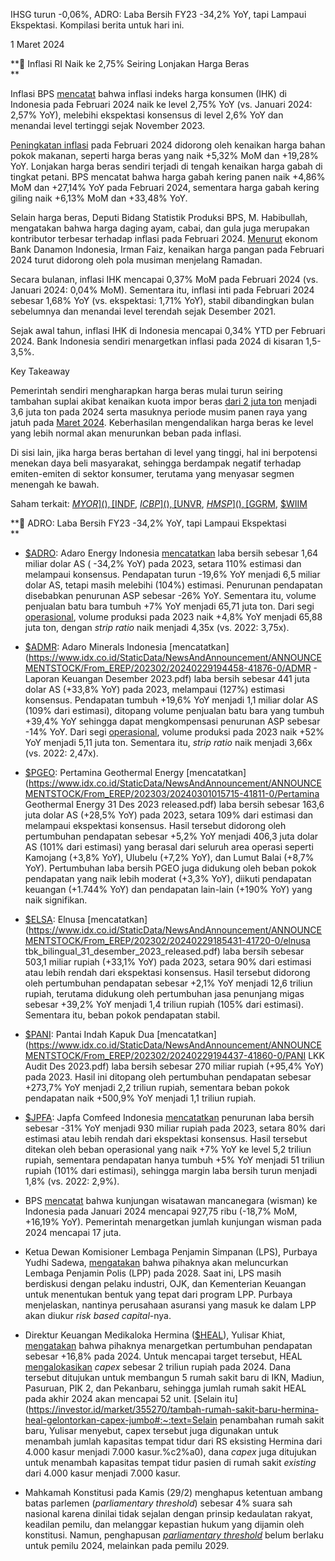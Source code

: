 IHSG turun -0,06%, ADRO: Laba Bersih FY23 -34,2% YoY, tapi Lampaui Ekspektasi. Kompilasi berita untuk hari ini.

1 Maret 2024

**🌾 Inflasi RI Naik ke 2,75% Seiring Lonjakan Harga Beras  
**

Inflasi BPS [mencatat](https://www.bps.go.id/id/pressrelease/2024/03/01/2301/inflasi-tahun-ke-tahun--y-on-y--pada-bulan-februari-2024-adalah-2-75-persen.html) bahwa inflasi indeks harga konsumen (IHK) di Indonesia pada Februari 2024 naik ke level 2,75% YoY (vs. Januari 2024: 2,57% YoY), melebihi ekspektasi konsensus di level 2,6% YoY dan menandai level tertinggi sejak November 2023.

[Peningkatan inflasi](https://www.reuters.com/world/asia-pacific/indonesia-feb-inflation-rate-beats-view-soaring-rice-chilli-prices-2024-03-01/) pada Februari 2024 didorong oleh kenaikan harga bahan pokok makanan, seperti harga beras yang naik +5,32% MoM dan +19,28% YoY. Lonjakan harga beras sendiri terjadi di tengah kenaikan harga gabah di tingkat petani. BPS mencatat bahwa harga gabah kering panen naik +4,86% MoM dan +27,14% YoY pada Februari 2024, sementara harga gabah kering giling naik +6,13% MoM dan +33,48% YoY.

Selain harga beras, Deputi Bidang Statistik Produksi BPS, M. Habibullah, mengatakan bahwa harga daging ayam, cabai, dan gula juga merupakan kontributor terbesar terhadap inflasi pada Februari 2024. [Menurut](https://www.kompas.id/baca/ekonomi/2024/03/01/beras-picu-inflasi-lagi-harga-nasi-lauk-naik-cukup-tinggi) ekonom Bank Danamon Indonesia, Irman Faiz, kenaikan harga pangan pada Februari 2024 turut didorong oleh pola musiman menjelang Ramadan.

Secara bulanan, inflasi IHK mencapai 0,37% MoM pada Februari 2024 (vs. Januari 2024: 0,04% MoM). Sementara itu, inflasi inti pada Februari 2024 sebesar 1,68% YoY (vs. ekspektasi: 1,71% YoY), stabil dibandingkan bulan sebelumnya dan menandai level terendah sejak Desember 2021.

Sejak awal tahun, inflasi IHK di Indonesia mencapai 0,34% YTD per Februari 2024. Bank Indonesia sendiri menargetkan inflasi pada 2024 di kisaran 1,5-3,5%.

Key Takeaway

Pemerintah sendiri mengharapkan harga beras mulai turun seiring tambahan suplai akibat kenaikan kuota impor beras [dari 2 juta ton](https://www.kompas.id/baca/ekonomi/2024/02/26/kuota-impor-beras-tahun-ini-ditambah-16-juta-ton) menjadi 3,6 juta ton pada 2024 serta masuknya periode musim panen raya yang jatuh pada [Maret 2024](https://semarang.bisnis.com/read/20240228/536/1745069/panen-raya-jatuh-di-bulan-maret-harga-beras-diharapkan-ikut-turun). Keberhasilan mengendalikan harga beras ke level yang lebih normal akan menurunkan beban pada inflasi.

Di sisi lain, jika harga beras bertahan di level yang tinggi, hal ini berpotensi menekan daya beli masyarakat, sehingga berdampak negatif terhadap emiten-emiten di sektor konsumer, terutama yang menyasar segmen menengah ke bawah.

Saham terkait: [$MYOR](), [$INDF](), [$ICBP](), [$UNVR](), [$HMSP](), [$GGRM](), [$WIIM]()

**🗿 ADRO: Laba Bersih FY23 -34,2% YoY, tapi Lampaui Ekspektasi  
**

- [$ADRO](): Adaro Energy Indonesia [mencatatkan](https://www.idx.co.id/StaticData/NewsAndAnnouncement/ANNOUNCEMENTSTOCK/From_EREP/202402/bc608f52b5_13c18a54ee.pdf) laba bersih sebesar 1,64 miliar dolar AS ( \-34,2% YoY) pada 2023, setara 110% estimasi dan melampaui konsensus. Pendapatan turun \-19,6% YoY menjadi 6,5 miliar dolar AS, tetapi masih melebihi (104%) estimasi. Penurunan pendapatan disebabkan penurunan ASP sebesar \-26% YoY. Sementara itu, volume penjualan batu bara tumbuh +7% YoY menjadi 65,71 juta ton. Dari segi [operasional](https://www.idx.co.id/StaticData/NewsAndAnnouncement/ANNOUNCEMENTSTOCK/From_EREP/202402/5c5ee3fc03_89a163d433.pdf), volume produksi pada 2023 naik +4,8% YoY menjadi 65,88 juta ton, dengan _strip ratio_ naik menjadi 4,35x (vs. 2022: 3,75x).
- [$ADMR](): Adaro Minerals Indonesia [mencatatkan](https://www.idx.co.id/StaticData/NewsAndAnnouncement/ANNOUNCEMENTSTOCK/From_EREP/202302/20240229194458-41876-0/ADMR - Laporan Keuangan Desember 2023.pdf) laba bersih sebesar 441 juta dolar AS (+33,8% YoY) pada 2023, melampaui (127%) estimasi konsensus. Pendapatan tumbuh +19,6% YoY menjadi 1,1 miliar dolar AS (109% dari estimasi), ditopang volume penjualan batu bara yang tumbuh +39,4% YoY sehingga dapat mengkompensasi penurunan ASP sebesar -14% YoY. Dari segi [operasional](https://www.idx.co.id/StaticData/NewsAndAnnouncement/ANNOUNCEMENTSTOCK/From_EREP/202402/38713e5619_308844b62c.pdf), volume produksi pada 2023 naik +52% YoY menjadi 5,11 juta ton. Sementara itu, _strip ratio_ naik menjadi 3,66x (vs. 2022: 2,47x).
- [$PGEO](): Pertamina Geothermal Energy [mencatatkan](https://www.idx.co.id/StaticData/NewsAndAnnouncement/ANNOUNCEMENTSTOCK/From_EREP/202303/20240301015715-41811-0/Pertamina Geothermal Energy 31 Des 2023 released.pdf) laba bersih sebesar 163,6 juta dolar AS (+28,5% YoY) pada 2023, setara 109% dari estimasi dan melampaui ekspektasi konsensus. Hasil tersebut didorong oleh pertumbuhan pendapatan sebesar +5,2% YoY menjadi 406,3 juta dolar AS (101% dari estimasi) yang berasal dari seluruh area operasi seperti Kamojang (+3,8% YoY), Ulubelu (+7,2% YoY), dan Lumut Balai (+8,7% YoY). Pertumbuhan laba bersih PGEO juga didukung oleh beban pokok pendapatan yang naik lebih moderat (+3,3% YoY), diikuti pendapatan keuangan (+1.744% YoY) dan pendapatan lain-lain (+190% YoY) yang naik signifikan.
- [$ELSA](): Elnusa [mencatatkan](https://www.idx.co.id/StaticData/NewsAndAnnouncement/ANNOUNCEMENTSTOCK/From_EREP/202302/20240229185431-41720-0/elnusa tbk_bilingual_31_desember_2023_released.pdf) laba bersih sebesar 503,1 miliar rupiah (+33,1% YoY) pada 2023, setara 90% dari estimasi atau lebih rendah dari ekspektasi konsensus. Hasil tersebut didorong oleh pertumbuhan pendapatan sebesar +2,1% YoY menjadi 12,6 triliun rupiah, terutama didukung oleh pertumbuhan jasa penunjang migas sebesar +39,2% YoY menjadi 1,4 triliun rupiah (105% dari estimasi). Sementara itu, beban pokok pendapatan stabil.
- [$PANI](): Pantai Indah Kapuk Dua [mencatatkan](https://www.idx.co.id/StaticData/NewsAndAnnouncement/ANNOUNCEMENTSTOCK/From_EREP/202302/20240229194437-41860-0/PANI LKK Audit Des 2023.pdf) laba bersih sebesar 270 miliar rupiah (+95,4% YoY) pada 2023. Hasil ini ditopang oleh pertumbuhan pendapatan sebesar +273,7% YoY menjadi 2,2 triliun rupiah, sementara beban pokok pendapatan naik +500,9% YoY menjadi 1,1 triliun rupiah.
- [$JPFA](): Japfa Comfeed Indonesia [mencatatkan](https://d1be5sn7lppxuh.cloudfront.net/assets/files/files/financial_report/2024-02/pt-japfa-tbk-cfs-as-of-31-december-2023-audited.pdf) penurunan laba bersih sebesar \-31% YoY menjadi 930 miliar rupiah pada 2023, setara 80% dari estimasi atau lebih rendah dari ekspektasi konsensus. Hasil tersebut ditekan oleh beban operasional yang naik +7% YoY ke level 5,2 triliun rupiah, sementara pendapatan hanya tumbuh +5% YoY menjadi 51 triliun rupiah (101% dari estimasi), sehingga margin laba bersih turun menjadi 1,8% (vs. 2022: 2,9%).

- BPS [mencatat](https://www.bps.go.id/id/pressrelease/2024/03/01/2348/kunjungan-wisatawan-mancanegara-pada-januari-2024-mencapai-927-75-ribu-kunjungan--naik-16-19-persen--y-on-y---tingkat-penghunian-kamar-di-hotel-bintang-pada-januari-2024-mencapai-46-72-persen--y-on-y-.html) bahwa kunjungan wisatawan mancanegara (wisman) ke Indonesia pada Januari 2024 mencapai 927,75 ribu (\-18,7% MoM, +16,19% YoY). Pemerintah menargetkan jumlah kunjungan wisman pada 2024 mencapai 17 juta.
- Ketua Dewan Komisioner Lembaga Penjamin Simpanan (LPS), Purbaya Yudhi Sadewa, [mengatakan](https://insight.kontan.co.id/news/lembaga-penjaminan-polis-akan-mulai-beroperasi-di-2028) bahwa pihaknya akan meluncurkan Lembaga Penjamin Polis (LPP) pada 2028. Saat ini, LPS masih berdiskusi dengan pelaku industri, OJK, dan Kementerian Keuangan untuk menentukan bentuk yang tepat dari program LPP. Purbaya menjelaskan, nantinya perusahaan asuransi yang masuk ke dalam LPP akan diukur _risk based capital_\-nya.
- Direktur Keuangan Medikaloka Hermina ([$HEAL]()), Yulisar Khiat, [mengatakan](https://market.bisnis.com/read/20240229/192/1745298/ekspansif-rs-hermina-heal-bidik-pendapatan-naik-17-pada-2024) bahwa pihaknya menargetkan pertumbuhan pendapatan sebesar +16,8% pada 2024. Untuk mencapai target tersebut, HEAL [mengalokasikan](https://market.bisnis.com/read/20240229/192/1745254/hermina-heal-bakal-punya-52-rumah-sakit-pada-2024) _capex_ sebesar 2 triliun rupiah pada 2024. Dana tersebut ditujukan untuk membangun 5 rumah sakit baru di IKN, Madiun, Pasuruan, PIK 2, dan Pekanbaru, sehingga jumlah rumah sakit HEAL pada akhir 2024 akan mencapai 52 unit. [Selain itu](https://investor.id/market/355270/tambah-rumah-sakit-baru-hermina-heal-gelontorkan-capex-jumbo#:~:text=Selain penambahan rumah sakit baru, Yulisar menyebut, capex tersebut juga digunakan untuk menambah jumlah kapasitas tempat tidur dari RS eksisting Hermina dari 4.000 kasur menjadi 7.000 kasur.%c2%a0), dana _capex_ juga ditujukan untuk menambah kapasitas tempat tidur pasien di rumah sakit _existing_ dari 4.000 kasur menjadi 7.000 kasur.
- Mahkamah Konstitusi pada Kamis (29/2) menghapus ketentuan ambang batas parlemen (_parliamentary threshold_) sebesar 4% suara sah nasional karena dinilai tidak sejalan dengan prinsip kedaulatan rakyat, keadilan pemilu, dan melanggar kepastian hukum yang dijamin oleh konstitusi. Namun, penghapusan _[parliamentary threshold](https://www.kompas.id/baca/polhuk/2024/02/29/mk-hapus-ambang-batas-parlemen-4-persen-tak-berlaku-di-pemilu-2024)_ belum berlaku untuk pemilu 2024, melainkan pada pemilu 2029.
